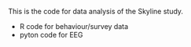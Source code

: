 This is the code for data analysis of the Skyline study.

- R code for behaviour/survey data
- pyton code for EEG


